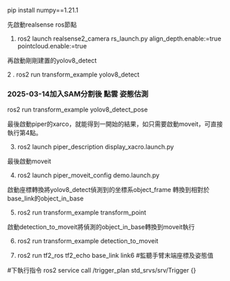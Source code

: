 pip install numpy==1.21.1


先啟動realsense ros節點

1. ros2 launch realsense2_camera rs_launch.py align_depth.enable:=true pointcloud.enable:=true

再啟動剛剛建置的yolov8_detect

2 . ros2 run transform_example yolov8_detect

### 2025-03-14加入SAM分割後 點雲 姿態估測

 ros2 run transform_example yolov8_detect_pose

最後啟動piper的xarco，就能得到一開始的結果，如只需要啟動moveit，可直接執行第4點。

3. ros2 launch piper_description display_xacro.launch.py

最後啟動moveit

4. ros2 launch piper_moveit_config demo.launch.py

啟動座標轉換將yolov8_detect偵測到的坐標系object_frame 轉換到相對於base_link的object_in_base

5. ros2 run transform_example transform_point

啟動detection_to_moveit將偵測的object_in_base轉換到moveit執行

6. ros2 run transform_example detection_to_moveit

7. ros2 run tf2_ros tf2_echo base_link link6 #監聽手臂末端座標及姿態值


#下執行指令
ros2 service call /trigger_plan std_srvs/srv/Trigger {}

